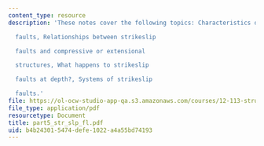 ```yaml
---
content_type: resource
description: 'These notes cover the following topics: Characteristics of strikeslip

  faults, Relationships between strikeslip

  faults and compressive or extensional

  structures, What happens to strikeslip

  faults at depth?, Systems of strikeslip

  faults.'
file: https://ol-ocw-studio-app-qa.s3.amazonaws.com/courses/12-113-structural-geology-fall-2005/b4b243015474defe1022a4a55bd74193_part5_str_slp_fl.pdf
file_type: application/pdf
resourcetype: Document
title: part5_str_slp_fl.pdf
uid: b4b24301-5474-defe-1022-a4a55bd74193
---
```

